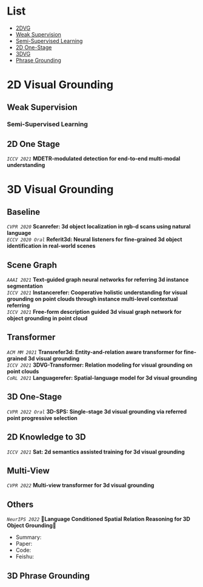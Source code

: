 # List 
- [2DVG](#2DVG)
- [Weak Supervision](#2DWS)
- [Semi-Supervised Learning](#2DSSL)
- [2D One-Stage](#2DOS)
- [3DVG](#3DVG)
- [Phrase Grounding](#3DPG)

<a name="2DVG"></a>
# 2D Visual Grounding

<a name="2DWS"></a>
## Weak Supervision

<a name="2DSSL"></a>
### Semi-Supervised Learning

<a name="2DOS"></a>
## 2D One Stage
*`ICCV 2021`* **MDETR-modulated detection for end-to-end multi-modal understanding**  


<a name="3DVG"></a>
# 3D Visual Grounding
## Baseline
*`CVPR 2020`* **Scanrefer: 3d object localization in rgb-d scans using natural language**  
*`ECCV 2020 Oral`* **Referit3d: Neural listeners for fine-grained 3d object identification in real-world scenes**  


## Scene Graph
*`AAAI 2021`* **Text-guided graph neural networks for referring 3d instance segmentation**  
*`ICCV 2021`* **Instancerefer: Cooperative holistic understanding for visual grounding on point clouds through instance multi-level contextual referring**  
*`ICCV 2021`* **Free-form description guided 3d visual graph network for object grounding in point cloud**  

## Transformer
*`ACM MM 2021`* **Transrefer3d: Entity-and-relation aware transformer for fine-grained 3d visual grounding**  
*`ICCV 2021`* **3DVG-Transformer: Relation modeling for visual grounding on point clouds**  
*`CoRL 2021`* **Languagerefer: Spatial-language model for 3d visual grounding**  

## 3D One-Stage
*`CVPR 2022 Oral`* **3D-SPS: Single-stage 3d visual grounding via referred point progressive selection**  

## 2D Knowledge to 3D
*`ICCV 2021`* **Sat: 2d semantics assisted training for 3d visual grounding**  

## Multi-View
*`CVPR 2022`* **Multi-view transformer for 3d visual grounding**  

## Others
*`NeurIPS 2022`* **🎐Language Conditioned Spatial Relation Reasoning for 3D Object Grounding🎐**
- Summary:
- Paper:
- Code:
- Feishu:

<a name="3DPG"></a>
## 3D Phrase Grounding
